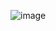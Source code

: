 ![image](https://github.com/Manishkumar-Saroj/Textin/assets/126165524/7b39b5c5-951f-46e8-8e04-ec801e527bce)

